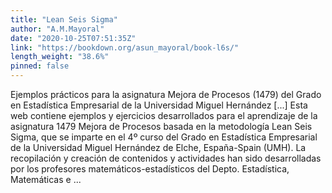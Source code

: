 ```yaml
---
title: "Lean Seis Sigma"
author: "A.M.Mayoral"
date: "2020-10-25T07:51:35Z"
link: "https://bookdown.org/asun_mayoral/book-l6s/"
length_weight: "38.6%"
pinned: false
---
```


Ejemplos prácticos para la asignatura Mejora de Procesos (1479) del Grado en Estadística Empresarial de la Universidad Miguel Hernández [...] Esta web contiene ejemplos y ejercicios desarrollados para el aprendizaje de la asignatura 1479 Mejora de Procesos basada en la metodología Lean Seis Sigma, que se imparte en el 4º curso del Grado en Estadística Empresarial de la Universidad Miguel Hernández de Elche, España-Spain (UMH). La recopilación y creación de contenidos y actividades han sido desarrolladas por los profesores matemáticos-estadísticos del Depto. Estadística, Matemáticas e ...
